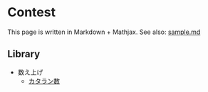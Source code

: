 # Contest

This page is written in Markdown + Mathjax. See also: [sample.md](#sample.md)

## Library

- 数え上げ
  - [カタラン数](#md/catalan.md)
